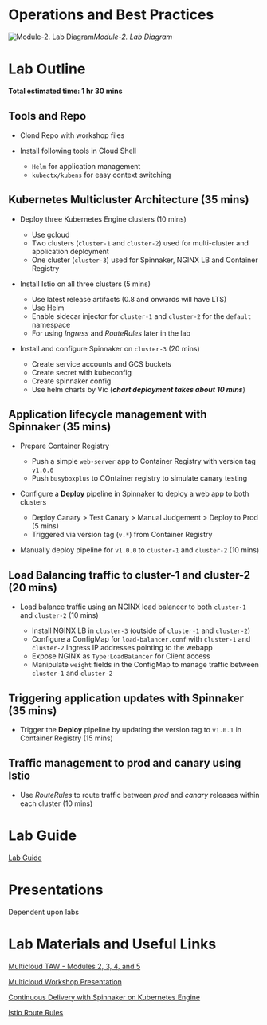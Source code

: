 # Operations and Best Practices

![Module-2. Lab Diagram](https://github.com/henrybell/advanced-kubernetes-bootcamp/blob/master/module-2/diagrams/lab-diag.png)*Module-2. Lab Diagram*

# Lab Outline

**Total estimated time: 1 hr 30 mins**

## Tools and Repo

+  Clond Repo with workshop files
+  Install following tools in Cloud Shell
    
    +  `Helm` for application management
    +  `kubectx/kubens` for easy context switching

## Kubernetes Multicluster Architecture (35 mins)

+  Deploy three Kubernetes Engine clusters (10 mins)

    +  Use gcloud
    +  Two clusters (`cluster-1` and `cluster-2`) used for multi-cluster and application deployment
    +  One cluster (`cluster-3`) used for Spinnaker, NGINX LB and Container Registry

+  Install Istio on all three clusters (5 mins)

    +  Use latest release artifacts (0.8 and onwards will have LTS)
    +  Use Helm
    +  Enable sidecar injector for `cluster-1` and `cluster-2` for the `default` namespace
    +  For using _Ingress_ and _RouteRules_ later in the lab

+  Install and configure Spinnaker on `cluster-3` (20 mins)

    +  Create service accounts and GCS buckets
    +  Create secret with kubeconfig
    +  Create spinnaker config
    +  Use helm charts by Vic (***chart deployment takes about 10 mins***)

## Application lifecycle management with Spinnaker (35 mins)

+  Prepare Container Registry
    +  Push a simple `web-server` app to Container Registry with version tag `v1.0.0`
    +  Push `busyboxplus` to COntainer registry to simulate canary testing
    
+  Configure a **Deploy** pipeline in Spinnaker to deploy a web app to both clusters

    +  Deploy Canary > Test Canary > Manual Judgement > Deploy to Prod (5 mins)
    +  Triggered via version tag (`v.*`) from Container Registry

+  Manually deploy pipeline for `v1.0.0` to `cluster-1` and `cluster-2` (10 mins)

## Load Balancing traffic to cluster-1 and cluster-2 (20 mins)

+  Load balance traffic using an NGINX load balancer to both `cluster-1` and `cluster-2` (10 mins)

    +  Install NGINX LB in `cluster-3` (outside of `cluster-1` and `cluster-2`)
    +  Configure a ConfigMap for `load-balancer.conf` with `cluster-1` and `cluster-2` Ingress IP addresses pointing to the webapp
    +  Expose NGINX as `Type:LoadBalancer` for Client access
    +  Manipulate `weight` fields in the ConfigMap to manage traffic between `cluster-1` and `cluster-2` 

## Triggering application updates with Spinnaker (35 mins)

+  Trigger the **Deploy** pipeline by updating the version tag to `v1.0.1` in Container Registry (15 mins)

## Traffic management to prod and canary using Istio

+  Use _RouteRules_ to route traffic between _prod_ and _canary_ releases within each cluster (10 mins)

# Lab Guide

[Lab Guide](lab_guide.md)

# Presentations

Dependent upon labs

# Lab Materials and Useful Links

[Multicloud TAW - Modules 2, 3, 4, and 5](https://docs.google.com/document/d/1FnNiKuS5K6J8Lct2qStQ1N8r8gR3snc7TaDzPDgIODw/edit)

[Multicloud Workshop Presentation](https://docs.google.com/presentation/d/1gLWKMZr9U6AqtjyxH2LFE7m03ZWFnjjrarj4nS7_s6c/edit#slide=id.g2dfddef4d5_0_1435)  

[Continuous Delivery with Spinnaker on Kubernetes Engine](https://cloud.google.com/solutions/continuous-delivery-spinnaker-kubernetes-engine)

[Istio Route Rules](https://istio.io/docs/concepts/traffic-management/rules-configuration.html)
